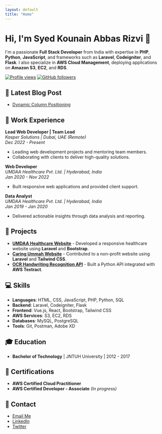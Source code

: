 ```yaml
---
layout: default
title: "Home"
---
```


# Hi, I'm Syed Kounain Abbas Rizvi 👋

I'm a passionate **Full Stack Developer** from India with expertise in **PHP**, **Python**, **JavaScript**, and frameworks such as **Laravel**, **Codeigniter**, and **Flask**. I also specialize in **AWS Cloud Management**, deploying applications on **Amazon S3**, **EC2**, and **RDS**.

[![Profile views](https://komarev.com/ghpvc/?username=abbasmashaddy72&label=Profile%20views&color=0e75b6&style=flat)](https://github.com/abbasmashaddy72)
[![GitHub followers](https://img.shields.io/github/followers/abbasmashaddy72?label=Follow&style=social)](https://github.com/abbasmashaddy72)

## 📄 Latest Blog Post

- [Dynamic Column Positioning](https://abbasmashaddy72.github.io/blog/2024/10/03/dynamic-column-positioning.html)

## 💼 Work Experience

**Lead Web Developer | Team Lead**  
_Kasper Solutions | Dubai, UAE (Remote)_  
_Dec 2022 - Present_

- Leading web development projects and mentoring team members.
- Collaborating with clients to deliver high-quality solutions.

**Web Developer**  
_UMDAA Healthcare Pvt. Ltd. | Hyderabad, India_  
_Jan 2020 - Nov 2022_

- Built responsive web applications and provided client support.

**Data Analyst**  
_UMDAA Healthcare Pvt. Ltd. | Hyderabad, India_  
_Jan 2019 - Jan 2020_

- Delivered actionable insights through data analysis and reporting.

## 🔧 Projects

- **[UMDAA Healthcare Website](https://umdaa.co)** - Developed a responsive healthcare website using **Laravel** and **Bootstrap**.
- **[Caring Ummah Website](https://caringummah.org)** - Contributed to a non-profit website using **Laravel** and **Tailwind CSS**.
- **[OCR Handwriting Recognition API](https://github.com/abbasmashaddy72/handwriting-ocr-api)** - Built a Python API integrated with **AWS Textract**.

## 💻 Skills

- **Languages**: HTML, CSS, JavaScript, PHP, Python, SQL
- **Backend**: Laravel, Codeigniter, Flask
- **Frontend**: Vue.js, React, Bootstrap, Tailwind CSS
- **AWS Services**: S3, EC2, RDS
- **Databases**: MySQL, PostgreSQL
- **Tools**: Git, Postman, Adobe XD

## 🎓 Education

- **Bachelor of Technology** | JNTUH University | 2012 - 2017

## 📜 Certifications

- **AWS Certified Cloud Practitioner**
- **AWS Certified Developer - Associate** _(In progress)_

## 📧 Contact

- [Email Me](mailto:abbasmashaddy72@gmail.com)
- [LinkedIn](https://linkedin.com/in/abbasmashaddy72)
- [Twitter](https://twitter.com/abbasmashaddy72)
